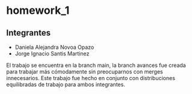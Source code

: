 # homework_1

## **Integrantes**  

- Daniela Alejandra Novoa Opazo  
- Jorge Ignacio Santis Martinez  

El trabajo se encuentra en la branch main, la branch avances fue creada para trabajar más cómodamente sin preocuparnos con merges innecesarios. Este trabajo fue hecho en conjunto con distribuciones equilibradas de trabajo para ambos integrantes.
